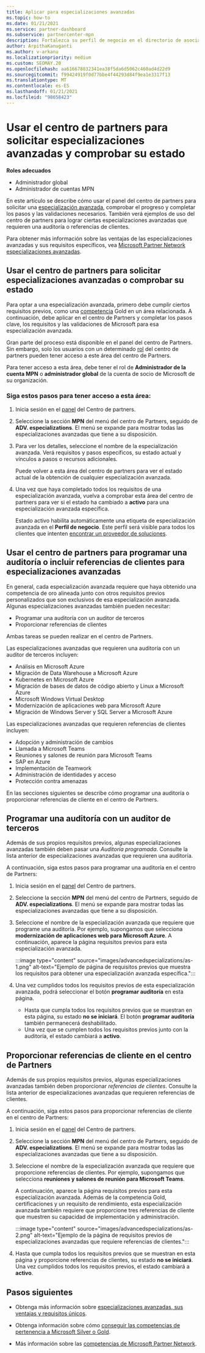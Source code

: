 ```yaml
---
title: Aplicar para especializaciones avanzadas
ms.topic: how-to
ms.date: 01/21/2021
ms.service: partner-dashboard
ms.subservice: partnercenter-mpn
description: Fortalezca su perfil de negocio en el directorio de asociados de Microsoft. Aprenda a usar el centro de partners para solicitar especializaciones avanzadas y ganarlas.
author: ArpithaKanuganti
ms.author: v-arkanu
ms.localizationpriority: medium
ms.custom: SEOMAY.20
ms.openlocfilehash: aa616678832341ea38f5da6d5062c460ad4d22d9
ms.sourcegitcommit: f99424919f0d77bbe4f44293d84f9ea1e3317f13
ms.translationtype: MT
ms.contentlocale: es-ES
ms.lasthandoff: 01/21/2021
ms.locfileid: "98658423"
---
```

# <a name="use-partner-center-to-apply-for-advanced-specializations-and-check-their-status"></a>Usar el centro de partners para solicitar especializaciones avanzadas y comprobar su estado

**Roles adecuados**

- Administrador global
- Administrador de cuentas MPN

En este artículo se describe cómo usar el panel del centro de partners para solicitar una [especialización avanzada](advanced-specializations.md), comprobar el progreso y completar los pasos y las validaciones necesarios. También verá ejemplos de uso del centro de partners para lograr ciertas especializaciones avanzadas que requieren una auditoría o referencias de clientes.

Para obtener más información sobre las ventajas de las especializaciones avanzadas y sus requisitos específicos, vea [Microsoft Partner Network especializaciones avanzadas](https://partner.microsoft.com/membership/advanced-specialization).

## <a name="use-partner-center-to-apply-for-advanced-specializations-or-check-their-status"></a>Usar el centro de partners para solicitar especializaciones avanzadas o comprobar su estado

Para optar a una especialización avanzada, primero debe cumplir ciertos requisitos previos, como una [competencia](https://partner.microsoft.com/membership/competencies) Gold en un área relacionada. A continuación, debe aplicar en el centro de Partners y completar los pasos clave, los requisitos y las validaciones de Microsoft para esa especialización avanzada.

Gran parte del proceso está disponible en el panel del centro de Partners. Sin embargo, solo los usuarios con un determinado [rol](permissions-overview.md) del centro de partners pueden tener acceso a este área del centro de Partners.

Para tener acceso a esta área, debe tener el rol de **Administrador de la cuenta MPN** o **administrador global** de la cuenta de socio de Microsoft de su organización.

### <a name="follow-these-steps-to-access-this-area"></a>Siga estos pasos para tener acceso a esta área:

1. Inicia sesión en el [panel](https://partner.microsoft.com/dashboard/home) del Centro de partners.

2. Seleccione la sección **MPN** del menú del centro de Partners, seguido de **ADV. especializations**. El menú se expande para mostrar todas las especializaciones avanzadas que tiene a su disposición.

3. Para ver los detalles, seleccione el nombre de la especialización avanzada. Verá requisitos y pasos específicos, su estado actual y vínculos a pasos o recursos adicionales.

   Puede volver a esta área del centro de partners para ver el estado actual de la obtención de cualquier especialización avanzada.

4. Una vez que haya completado todos los requisitos de una especialización avanzada, vuelva a comprobar esta área del centro de partners para ver si el estado ha cambiado a **activo** para una especialización avanzada específica.

   Estado activo habilita automáticamente una etiqueta de especialización avanzada en el **Perfil de negocio**. Este perfil será visible para todos los clientes que intenten [encontrar un proveedor de soluciones](https://www.microsoft.com/solution-providers/home).

## <a name="use-partner-center-to-schedule-an-audit-or-include-customer-references-for-advanced-specializations"></a>Usar el centro de partners para programar una auditoría o incluir referencias de clientes para especializaciones avanzadas

En general, cada especialización avanzada requiere que haya obtenido una competencia de oro alineada junto con otros requisitos previos personalizados que son exclusivos de esa especialización avanzada. Algunas especializaciones avanzadas también pueden necesitar:

- Programar una auditoría con un auditor de terceros
- Proporcionar referencias de clientes

Ambas tareas se pueden realizar en el centro de Partners.

Las especializaciones avanzadas que requieren una auditoría con un auditor de terceros incluyen:

- Análisis en Microsoft Azure
- Migración de Data Warehouse a Microsoft Azure
- Kubernetes en Microsoft Azure
- Migración de bases de datos de código abierto y Linux a Microsoft Azure
- Microsoft Windows Virtual Desktop
- Modernización de aplicaciones web para Microsoft Azure
- Migración de Windows Server y SQL Server a Microsoft Azure

Las especializaciones avanzadas que requieren referencias de clientes incluyen:

- Adopción y administración de cambios
- Llamada a Microsoft Teams
- Reuniones y salones de reunión para Microsoft Teams
- SAP en Azure
- Implementación de Teamwork
- Administración de identidades y acceso
- Protección contra amenazas

En las secciones siguientes se describe cómo programar una auditoría o proporcionar referencias de cliente en el centro de Partners.

## <a name="schedule-an-audit-with-a-third-party-auditor"></a>Programar una auditoría con un auditor de terceros

Además de sus propios requisitos previos, algunas especializaciones avanzadas también deben pasar una *Auditoría programada*. Consulte la lista anterior de especializaciones avanzadas que requieren una auditoría.

A continuación, siga estos pasos para programar una auditoría en el centro de Partners:

1. Inicia sesión en el [panel](https://partner.microsoft.com/dashboard/home) del Centro de partners.

2. Seleccione la sección **MPN** del menú del centro de Partners, seguido de **ADV. especializations**. El menú se expande para mostrar todas las especializaciones avanzadas que tiene a su disposición.

3. Seleccione el nombre de la especialización avanzada que requiere que programe una auditoría. Por ejemplo, supongamos que selecciona **modernización de aplicaciones web para Microsoft Azure**. A continuación, aparece la página requisitos previos para esta especialización avanzada.

   :::image type="content" source="images/advancedspecializations/as-1.png" alt-text="Ejemplo de página de requisitos previos que muestra los requisitos para obtener una especialización avanzada específica.":::

4. Una vez cumplidos todos los requisitos previos de esta especialización avanzada, podrá seleccionar el botón **programar auditoría** en esta página.

   - Hasta que cumpla todos los requisitos previos que se muestran en esta página, su estado **no se iniciará**. El botón **programar auditoría** también permanecerá deshabilitado. 
   - Una vez que se cumplen todos los requisitos previos junto con la auditoría, el estado cambiará a **activo**.

## <a name="provide-customer-references-in-partner-center"></a>Proporcionar referencias de cliente en el centro de Partners

Además de sus propios requisitos previos, algunas especializaciones avanzadas también deben proporcionar *referencias de clientes*. Consulte la lista anterior de especializaciones avanzadas que requieren referencias de clientes.

A continuación, siga estos pasos para proporcionar referencias de cliente en el centro de Partners:

1. Inicia sesión en el [panel](https://partner.microsoft.com/dashboard/home) del Centro de partners.

2. Seleccione la sección **MPN** del menú del centro de Partners, seguido de **ADV. especializations**. El menú se expande para mostrar todas las especializaciones avanzadas que tiene a su disposición.

3. Seleccione el nombre de la especialización avanzada que requiere que proporcione referencias de clientes. Por ejemplo, supongamos que selecciona **reuniones y salones de reunión para Microsoft Teams**.

   A continuación, aparece la página requisitos previos para esta especialización avanzada. Además de la competencia Gold, certificaciones y un requisito de rendimiento, esta especialización avanzada también requiere que proporcione tres referencias de cliente que muestren su capacidad de implementación y administración.

   :::image type="content" source="images/advancedspecializations/as-2.png" alt-text="Ejemplo de la página de requisitos previos de especializaciones avanzadas que requiere referencias de clientes.":::

4. Hasta que cumpla todos los requisitos previos que se muestran en esta página y proporcione referencias de clientes, su estado **no se iniciará**. Una vez cumplidos todos los requisitos previos, el estado cambiará a **activo**.

## <a name="next-steps"></a>Pasos siguientes

- Obtenga más información sobre [especializaciones avanzadas, sus ventajas y requisitos únicos](https://partner.microsoft.com/membership/advanced-specialization).

- Obtenga información sobre cómo [conseguir las competencias de pertenencia a Microsoft Silver o Gold](learn-about-competencies.md).

- Más información sobre las [competencias de Microsoft Partner Network](https://partner.microsoft.com/membership/competencies).
